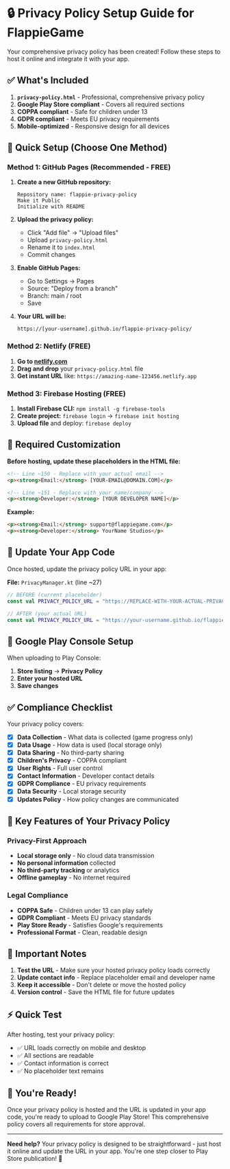 # 🔒 Privacy Policy Setup Guide for FlappieGame

Your comprehensive privacy policy has been created! Follow these steps to host it online and integrate it with your app.

## ✅ What's Included

1. **`privacy-policy.html`** - Professional, comprehensive privacy policy
2. **Google Play Store compliant** - Covers all required sections
3. **COPPA compliant** - Safe for children under 13
4. **GDPR compliant** - Meets EU privacy requirements
5. **Mobile-optimized** - Responsive design for all devices

## 🚀 Quick Setup (Choose One Method)

### Method 1: GitHub Pages (Recommended - FREE)

1. **Create a new GitHub repository:**
   ```
   Repository name: flappie-privacy-policy
   Make it Public
   Initialize with README
   ```

2. **Upload the privacy policy:**
   - Click "Add file" → "Upload files"
   - Upload `privacy-policy.html`
   - Rename it to `index.html` 
   - Commit changes

3. **Enable GitHub Pages:**
   - Go to Settings → Pages
   - Source: "Deploy from a branch"
   - Branch: main / root
   - Save

4. **Your URL will be:**
   ```
   https://[your-username].github.io/flappie-privacy-policy/
   ```

### Method 2: Netlify (FREE)

1. **Go to [netlify.com](https://netlify.com)**
2. **Drag and drop** your `privacy-policy.html` file
3. **Get instant URL** like: `https://amazing-name-123456.netlify.app`

### Method 3: Firebase Hosting (FREE)

1. **Install Firebase CLI:** `npm install -g firebase-tools`
2. **Create project:** `firebase login` → `firebase init hosting`
3. **Upload file** and deploy: `firebase deploy`

## 📝 Required Customization

**Before hosting, update these placeholders in the HTML file:**

```html
<!-- Line ~150 - Replace with your actual email -->
<p><strong>Email:</strong> [YOUR-EMAIL@DOMAIN.COM]</p>

<!-- Line ~151 - Replace with your name/company -->
<p><strong>Developer:</strong> [YOUR DEVELOPER NAME]</p>
```

**Example:**
```html
<p><strong>Email:</strong> support@flappiegame.com</p>
<p><strong>Developer:</strong> YourName Studios</p>
```

## 🔗 Update Your App Code

Once hosted, update the privacy policy URL in your app:

**File:** `PrivacyManager.kt` (line ~27)
```kotlin
// BEFORE (current placeholder)
const val PRIVACY_POLICY_URL = "https://REPLACE-WITH-YOUR-ACTUAL-PRIVACY-POLICY-URL.com/privacy-policy.html"

// AFTER (your actual URL)
const val PRIVACY_POLICY_URL = "https://your-username.github.io/flappie-privacy-policy/"
```

## 📱 Google Play Console Setup

When uploading to Play Console:

1. **Store listing** → **Privacy Policy**
2. **Enter your hosted URL**
3. **Save changes**

## ✅ Compliance Checklist

Your privacy policy covers:

- [x] **Data Collection** - What data is collected (game progress only)
- [x] **Data Usage** - How data is used (local storage only)
- [x] **Data Sharing** - No third-party sharing
- [x] **Children's Privacy** - COPPA compliant
- [x] **User Rights** - Full user control
- [x] **Contact Information** - Developer contact details
- [x] **GDPR Compliance** - EU privacy requirements
- [x] **Data Security** - Local storage security
- [x] **Updates Policy** - How policy changes are communicated

## 🎯 Key Features of Your Privacy Policy

### Privacy-First Approach
- **Local storage only** - No cloud data transmission
- **No personal information** collected
- **No third-party tracking** or analytics
- **Offline gameplay** - No internet required

### Legal Compliance
- **COPPA Safe** - Children under 13 can play safely
- **GDPR Compliant** - Meets EU privacy standards
- **Play Store Ready** - Satisfies Google's requirements
- **Professional Format** - Clean, readable design

## 🚨 Important Notes

1. **Test the URL** - Make sure your hosted privacy policy loads correctly
2. **Update contact info** - Replace placeholder email and developer name
3. **Keep it accessible** - Don't delete or move the hosted policy
4. **Version control** - Save the HTML file for future updates

## ⚡ Quick Test

After hosting, test your privacy policy:
- ✅ URL loads correctly on mobile and desktop
- ✅ All sections are readable
- ✅ Contact information is correct
- ✅ No placeholder text remains

## 🎉 You're Ready!

Once your privacy policy is hosted and the URL is updated in your app code, you're ready to upload to Google Play Store! This comprehensive policy covers all requirements for store approval.

---

**Need help?** Your privacy policy is designed to be straightforward - just host it online and update the URL in your app. You're one step closer to Play Store publication! 🚀
